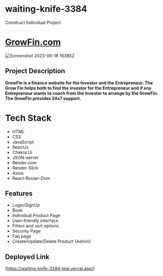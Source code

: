 # waiting-knife-3384

Construct Individual Project

# [GrowFin.com](https://waiting-knife-3384-teal.vercel.app/)

![Screenshot 2023-06-18 163852](https://github.com/Hardik8140/waiting-knife-3384/assets/123854368/c3ab19d0-3549-47ac-b636-b441b96bf270)

## Project Description
**GrowFin is a finance website for the Investor and the Entrepreneur. The Grow Fin helps both to find the investor for the Entrepreneur and if any Entrepreneur wants to coach from the investor to arrange by the GrowFin. The GrowFin provides 24x7 support.**

# Tech Stack
* HTML
* CSS
* JavaScript
* ReactJs
* Chakra Ui
* JSON-server
* Render.com
* Render-Slick
* Axios
* React-Router-Dom

## Features
* Login/SignUp
* Book
* Individual Product Page
* User-friendly interface
* Filters and sort options
* Security Page
* Faq page
* Create/Update/Delete Product (Admin)

## Deployed Link
(https://waiting-knife-3384-teal.vercel.app/)
